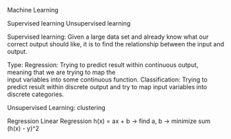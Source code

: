 Machine Learning

Supervised learning
Unsupervised learning


Supervised learning:
Given a large data set and already know what our correct output should like, it is to find the relationship between the input and output.

Type:
Regression: Trying to predict result within continuous output, meaning that we are trying to map the     
            input variables into some continuous function.
Classification: Trying to predict result within discrete output and try to map input variables into
                discrete categories.

Unsupervised Learning:
clustering



Regression
Linear Regression
h(x) = ax + b -> find a, b -> minimize sum (h(x) - y)^2
